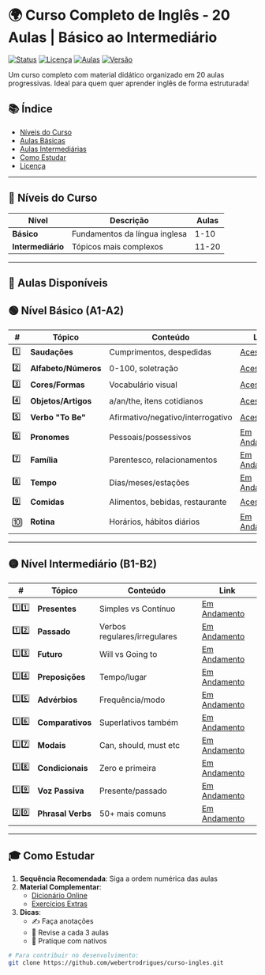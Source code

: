 # 🌍 Curso Completo de Inglês - 20 Aulas | Básico ao Intermediário

[![Status](https://img.shields.io/badge/Status-Em_Desenvolvimento-yellow)](#)
[![Licença](https://img.shields.io/badge/Licença-MIT-blue)](LICENSE)
[![Aulas](https://img.shields.io/badge/Aulas-6%2F20-orange)](#-nível-básico-a1-a2)
[![Versão](https://img.shields.io/badge/Versão-2.0.0-a4f2f4)](#)

Um curso completo com material didático organizado em 20 aulas progressivas. Ideal para quem quer aprender inglês de forma estruturada!

## 📚 Índice
- [Níveis do Curso](#-níveis-do-curso)
- [Aulas Básicas](#-nível-básico-a1-a2)
- [Aulas Intermediárias](#-nível-intermediário-b1-b2)
- [Como Estudar](#-como-estudar)
- [Licença](LICENSE)

---

## 🎯 Níveis do Curso

| Nível        | Descrição                          | Aulas        |
|--------------|-----------------------------------|-------------|
| **Básico**   | Fundamentos da língua inglesa     | 1-10        |
| **Intermediário** | Tópicos mais complexos         | 11-20       |

---

## 📂 Aulas Disponíveis

## 🟢 Nível Básico (A1-A2)

| #  | Tópico | Conteúdo | Link |
|----|--------|----------|------|
| 1️⃣ | **Saudações** | Cumprimentos, despedidas | [Acessar](https://webertrodrigues.github.io/Curso-English/Aula%2001/english_lesson_card.html) |
| 2️⃣ | **Alfabeto/Números** | 0-100, soletração | [Acessar](https://webertrodrigues.github.io/Curso-English/Aula%2002/lesson2_card.html) |
| 3️⃣ | **Cores/Formas** | Vocabulário visual | [Acessar](https://webertrodrigues.github.io/Curso-English/Aula%2003/lesson3_card.html) |
| 4️⃣ | **Objetos/Artigos** | a/an/the, itens cotidianos | [Acessar](https://webertrodrigues.github.io/Curso-English/Aula%2004/lesson4_card.html) |
| 5️⃣ | **Verbo "To Be"** | Afirmativo/negativo/interrogativo | [Acessar](https://webertrodrigues.github.io/Curso-English/Aula%2005/lesson5_card.html) |
| 6️⃣ | **Pronomes** | Pessoais/possessivos | [Em Andamento](#)<!--[Acessar](https://webertrodrigues.github.io/Curso-English/Aula%2006/lesson6_card.html)--> |
| 7️⃣ | **Família** | Parentesco, relacionamentos | [Em Andamento](#)<!--[Acessar](https://webertrodrigues.github.io/Curso-English/Aula%2007/lesson7_card.html)--> |
| 8️⃣ | **Tempo** | Dias/meses/estações | [Em Andamento](#)<!--[Acessar](https://webertrodrigues.github.io/Curso-English/Aula%2008/lesson8_card.html) --> |
| 9️⃣ | **Comidas** | Alimentos, bebidas, restaurante | [Acessar](https://webertrodrigues.github.io/Curso-English/Aula%2009/lesson9_card.html) |
| 🔟 | **Rotina** | Horários, hábitos diários | [Em Andamento](#)<!--[Acessar](https://webertrodrigues.github.io/Curso-English/Aula%2010/lesson10_card.html)--> |

---

## 🟡 Nível Intermediário (B1-B2)

| #  | Tópico | Conteúdo | Link |
|----|--------|----------|------|
| 1️⃣1️⃣ | **Presentes** | Simples vs Contínuo | [Em Andamento](#)<!--[Acessar](https://webertrodrigues.github.io/Curso-English/Aula%2011/lesson11_card.html)--> |
| 1️⃣2️⃣ | **Passado** | Verbos regulares/irregulares | [Em Andamento](#)<!--[Acessar](https://webertrodrigues.github.io/Curso-English/Aula%2012/lesson12_card.html)--> |
| 1️⃣3️⃣ | **Futuro** | Will vs Going to | [Em Andamento](#)<!--[Acessar](https://webertrodrigues.github.io/Curso-English/Aula%2013/lesson13_card.html)--> |
| 1️⃣4️⃣ | **Preposições** | Tempo/lugar | [Em Andamento](#)<!--[Acessar](https://webertrodrigues.github.io/Curso-English/Aula%2014/lesson14_card.html)--> |
| 1️⃣5️⃣ | **Advérbios** | Frequência/modo | [Em Andamento](#)<!--[Acessar](#)--> |
| 1️⃣6️⃣ | **Comparativos** | Superlativos também | [Em Andamento](#)<!--[Acessar](#)--> |
| 1️⃣7️⃣ | **Modais** | Can, should, must etc | [Em Andamento](#)<!--[Acessar](#)--> |
| 1️⃣8️⃣ | **Condicionais** | Zero e primeira | [Em Andamento](#)<!--[Acessar](#)--> |
| 1️⃣9️⃣ | **Voz Passiva** | Presente/passado | [Em Andamento](#)<!--[Acessar](#)--> |
| 2️⃣0️⃣ | **Phrasal Verbs** | 50+ mais comuns | [Em Andamento](#)<!--[Acessar](#)--> |

---

## 🎓 Como Estudar

1. **Sequência Recomendada**: Siga a ordem numérica das aulas
2. **Material Complementar**:
   - [Dicionário Online](https://dictionary.cambridge.org/)
   - [Exercícios Extras](#)
3. **Dicas**:
   - ✍️ Faça anotações
   - 🔁 Revise a cada 3 aulas
   - 💬 Pratique com nativos

```bash
# Para contribuir no desenvolvimento:
git clone https://github.com/webertrodrigues/curso-ingles.git
